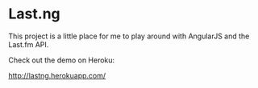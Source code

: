 # Last.ng

This project is a little place for me to play around with AngularJS and the Last.fm API.

Check out the demo on Heroku:

http://lastng.herokuapp.com/
